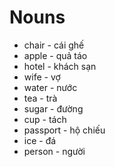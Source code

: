 # Nouns

* chair - cái ghế
* apple - quả táo
* hotel - khách sạn
* wife - vợ
* water - nước
* tea - trà
* sugar - đường
* cup - tách
* passport - hộ chiếu
* ice - đá
* person - người
